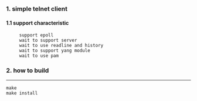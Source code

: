 ### 1. simple telnet client
#### 1.1 support characteristic
         support epoll
         wait to support server
         wait to use readline and history
         wait to support yang module
         wait to use pam
### 2. how to build
----
    make
    make install
